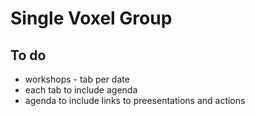 # Single Voxel Group

## To do

 - workshops - tab per date
 - each tab to include agenda
 - agenda to include links to preesentations and actions
